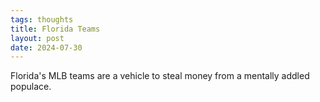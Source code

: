 ```yaml
---
tags: thoughts
title: Florida Teams
layout: post
date: 2024-07-30
---
```


Florida's MLB teams are a vehicle to steal money from a mentally addled populace.